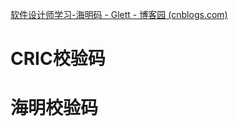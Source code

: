 [软件设计师学习-海明码 - Glett - 博客园 (cnblogs.com)](https://www.cnblogs.com/glett/p/17747771.html)







# CRIC校验码



# 海明校验码